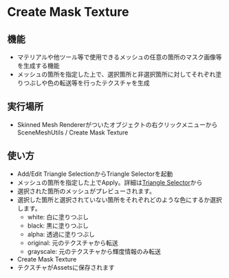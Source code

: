 # Create Mask Texture

## 機能
- マテリアルや他ツール等で使用できるメッシュの任意の箇所のマスク画像等を生成する機能
- メッシュの箇所を指定した上で、選択箇所と非選択箇所に対してそれぞれ塗りつぶしや色の転送等を行ったテクスチャを生成

## 実行場所
- Skinned Mesh Rendererがついたオブジェクトの右クリックメニューからSceneMeshUtils / Create Mask Texture

## 使い方
- Add/Edit Triangle SelectionからTriangle Selectorを起動
- メッシュの箇所を指定した上でApply。詳細は[Triangle Selector](../TriangleSelector)から
- 選択された箇所のメッシュがプレビューされます。
- 選択した箇所と選択されていない箇所をそれぞれどのような色にするか選択します。
    - white: 白に塗りつぶし
    - black: 黒に塗りつぶし
    - alpha: 透過に塗りつぶし
    - original: 元のテクスチャから転送
    - grayscale: 元のテクスチャから輝度情報のみ転送
- Create Mask Texture
- テクスチャがAssetsに保存されます
